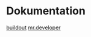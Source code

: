 # Dokumentation

[buildout](https://pypi.python.org/pypi/zc.buildout)
[mr.developer](https://pypi.python.org/pypi/mr.developer)
